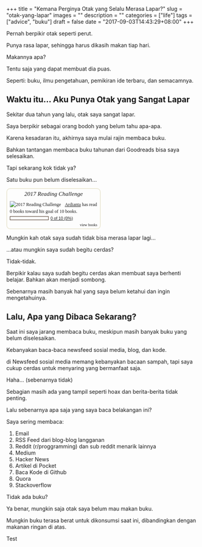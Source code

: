 +++
title = "Kemana Perginya Otak yang Selalu Merasa Lapar?"
slug = "otak-yang-lapar"
images = ""
description = ""
categories = ["life"]
tags = ["advice", "buku"]
draft = false
date = "2017-09-03T14:43:29+08:00"
+++

Pernah berpikir otak seperti perut.

Punya rasa lapar, sehingga harus dikasih makan tiap hari.

Makannya apa?

Tentu saja yang dapat membuat dia puas.

Seperti: buku, ilmu pengetahuan, pemikiran ide terbaru, dan 
semacamnya.

## Waktu itu... Aku Punya Otak yang Sangat Lapar

Sekitar dua tahun yang lalu, otak saya sangat lapar.

Saya berpikir sebagai orang bodoh yang belum tahu apa-apa.

Karena kesadaran itu, akhirnya saya mulai rajin membaca buku.

Bahkan tantangan membaca buku tahunan dari Goodreads bisa saya
selesaikan.

Tapi sekarang kok tidak ya?

Satu buku pun belum diselesaikan...


<div id="gr_challenge_5493" style="border: 2px solid #EBE8D5; border-radius:10px; padding: 0px 7px 0px 7px; max-width:230px; min-height: 100px">
  <div id="gr_challenge_progress_body_5493" style="font-size: 12px; font-family: georgia,serif;line-height: 18px">
    <h3 style="margin: 4px 0 10px; font-weight: normal; text-align: center">
      <a style="text-decoration: none; font-family:georgia,serif;font-style:italic; font-size: 1.1em" rel="nofollow" href="https://www.goodreads.com/challenges/5493-2017-reading-challenge">2017 Reading Challenge</a>
    </h3>
        <div class="challengePic">
          <a rel="nofollow" href="https://www.goodreads.com/challenges/5493-2017-reading-challenge"><img alt="2017 Reading Challenge" style="float:left; margin-right: 10px; border: 0 none" src="https://images.gr-assets.com/challenges/1486591746p2/5493.jpg" /></a>
        </div>
      <div>
        <a rel="nofollow" href="https://www.goodreads.com/user/show/22658052-ardianta-pargo">Ardianta</a> has
             read 0 books toward
             his goal of
             10 books.
      </div>
      <div style="width: 100px; margin: 4px 5px 5px 0; float: left; border: 1px solid #382110; height: 8px; overflow: hidden; background-color: #FFF">
        <div style="width: 0%; background-color: #D7D2C4; float: left"><span style="visibility:hidden">hide</span></div>
      </div>
      <div style="font-family: arial, verdana, helvetica, sans-serif;font-size:90%">
        <a rel="nofollow" href="https://www.goodreads.com/user_challenges/7057508">0 of 10 (0%)</a>
      </div>
        <div style="text-align: right;">
          <a style="text-decoration: none; font-size: 10px;" rel="nofollow" href="https://www.goodreads.com/user_challenges/7057508">view books</a>
        </div>
  </div>
	<script src="https://www.goodreads.com/user_challenges/widget/22658052-ardianta-pargo?challenge_id=5493&v=2"></script>
</div>

Mungkin kah otak saya sudah tidak bisa merasa lapar lagi...

...atau mungkin saya sudah begitu cerdas?

Tidak-tidak.

Berpikir kalau saya sudah begitu cerdas akan membuat saya berhenti 
belajar. Bahkan akan menjadi sombong.

Sebenarnya masih banyak hal yang saya belum ketahui dan ingin mengetahuinya.

## Lalu, Apa yang Dibaca Sekarang?

Saat ini saya jarang membaca buku, meskipun masih banyak buku
yang belum diselesaikan.

Kebanyakan baca-baca newsfeed sosial media, blog, dan kode.

di Newsfeed sosial media memang kebanyakan bacaan sampah, tapi
saya cukup cerdas untuk menyaring yang bermanfaat saja.

Haha... (sebenarnya tidak)

Sebagian masih ada yang tampil seperti hoax dan berita-berita 
tidak penting.

Lalu sebenarnya apa saja yang saya baca belakangan ini?

Saya sering membaca:

1. Email
2. RSS Feed dari blog-blog langganan
3. Reddit (r/proggramming) dan sub reddit menarik lainnya
4. Medium
5. Hacker News
6. Artikel di Pocket
7. Baca Kode di Github
8. Quora
9. Stackoverflow

Tidak ada buku?

Ya benar, mungkin saja otak saya belum mau makan buku.

Mungkin buku terasa berat untuk dikonsumsi saat ini, dibandingkan
dengan makanan ringan di atas.

Test